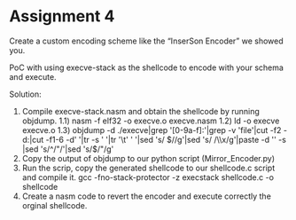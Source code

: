 # Assignment 4

Create a custom encoding scheme like the “InserSon Encoder” we showed you. 

PoC with using execve-stack as the shellcode to encode with your schema and execute.

Solution: 
  1) Compile execve-stack.nasm and obtain the shellcode by running objdump.
    1.1) nasm -f elf32 -o execve.o execve.nasm
    1.2) ld -o execve execve.o
    1.3) objdump -d ./execve|grep '[0-9a-f]:'|grep -v 'file'|cut -f2 -d:|cut -f1-6 -d' '|tr -s ' '|tr '\t' ' '|sed 's/ $//g'|sed 's/ /\\x/g'|paste -d '' -s |sed 's/^/"/'|sed 's/$/"/g'
  2) Copy the output of objdump to our python script (Mirror_Encoder.py)
  3) Run the scrip, copy the generated shellcode to our shellcode.c script and compile it.
  gcc -fno-stack-protector -z execstack shellcode.c -o shellcode
  4) Create a nasm code to revert the encoder and execute correctly the orginal shellcode.

